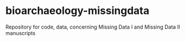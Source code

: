 # bioarchaeology-missingdata
Repository for code, data, concerning Missing Data I and Missing Data II manuscripts
